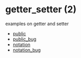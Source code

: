 # getter_setter (2)
examples on getter and setter

+ [public](public.py)
+ [public_bug](public_bug.py)
+ [notation](notation.py)
+ [notation_bug](notation_bug.py)


<!--
https://realpython.com/python-getter-setter/
https://www.geeksforgeeks.org/private-variables-python/
https://betterprogramming.pub/p-9024f4c1dd4
-->
